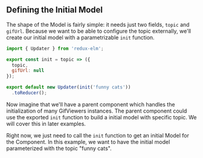 ## Defining the Initial Model

The shape of the Model is fairly simple: it needs just two fields, `topic` and `gifUrl`. Because we want to be able to configure the topic externally, we'll create our initial model with a parametrizable `init` function.

```javascript
import { Updater } from 'redux-elm';

export const init = topic => ({
  topic,
  gifUrl: null
});

export default new Updater(init('funny cats'))
  .toReducer();

```

Now imagine that we'll have a parent component which handles the initialization of many GifViewers instances. The parent component could use the exported `init` function to build a initial model with specific topic. We will cover this in later examples.

Right now, we just need to call the `init` function to get an initial Model for the Component. In this example, we want to have the initial model parameterized with the topic "funny cats".
